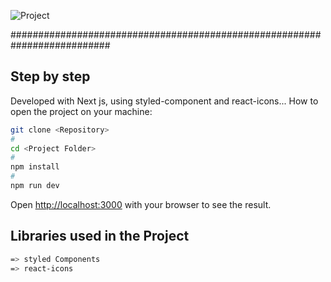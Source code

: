 ![Project](https://user-images.githubusercontent.com/60524381/168494912-0a92c383-7fc4-40ab-ba5c-e9dc760059a3.png)

##########################################################################

## Step by step

Developed with Next js, using styled-component and react-icons...
How to open the project on your machine:

```bash
git clone <Repository>
#
cd <Project Folder>
#
npm install
#
npm run dev
```

Open [http://localhost:3000](http://localhost:3000) with your browser to see the result.

## Libraries used in the Project

```bash
=> styled Components
=> react-icons

```
